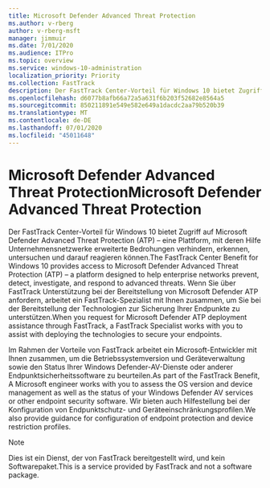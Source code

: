 ```yaml
---
title: Microsoft Defender Advanced Threat Protection
ms.author: v-rberg
author: v-rberg-msft
manager: jimmuir
ms.date: 7/01/2020
ms.audience: ITPro
ms.topic: overview
ms.service: windows-10-administration
localization_priority: Priority
ms.collection: FastTrack
description: Der FastTrack Center-Vorteil für Windows 10 bietet Zugriff auf Microsoft Defender Advanced Threat Protection (ATP) – ein neuer Dienst, mit dessen Hilfe Unternehmensnetzwerke erweiterte Bedrohungen verhindern, erkennen, untersuchen und darauf reagieren können.
ms.openlocfilehash: d6077b8afb66a72a5a631f6b203f52682e8564a5
ms.sourcegitcommit: 850211891e549e582e649a1dacdc2aa79b520b39
ms.translationtype: MT
ms.contentlocale: de-DE
ms.lasthandoff: 07/01/2020
ms.locfileid: "45011648"
---
```

# <a name="microsoft-defender-advanced-threat-protection"></a><span data-ttu-id="1bb47-103">Microsoft Defender Advanced Threat Protection</span><span class="sxs-lookup"><span data-stu-id="1bb47-103">Microsoft Defender Advanced Threat Protection</span></span>

<span data-ttu-id="1bb47-104">Der FastTrack Center-Vorteil für Windows 10 bietet Zugriff auf Microsoft Defender Advanced Threat Protection (ATP) – eine Plattform, mit deren Hilfe Unternehmensnetzwerke erweiterte Bedrohungen verhindern, erkennen, untersuchen und darauf reagieren können.</span><span class="sxs-lookup"><span data-stu-id="1bb47-104">The FastTrack Center Benefit for Windows 10 provides access to Microsoft Defender Advanced Threat Protection (ATP) – a platform designed to help enterprise networks prevent, detect, investigate, and respond to advanced threats.</span></span> <span data-ttu-id="1bb47-105">Wenn Sie über FastTrack Unterstützung bei der Bereitstellung von Microsoft Defender ATP anfordern, arbeitet ein FastTrack-Spezialist mit Ihnen zusammen, um Sie bei der Bereitstellung der Technologien zur Sicherung Ihrer Endpunkte zu unterstützen.</span><span class="sxs-lookup"><span data-stu-id="1bb47-105">When you request for Microsoft Defender ATP deployment assistance through FastTrack, a FastTrack Specialist works with you to assist with deploying the technologies to secure your endpoints.</span></span>

<span data-ttu-id="1bb47-106">Im Rahmen der Vorteile von FastTrack arbeitet ein Microsoft-Entwickler mit Ihnen zusammen, um die Betriebssystemversion und Geräteverwaltung sowie den Status Ihrer Windows Defender-AV-Dienste oder anderer Endpunktsicherheitssoftware zu beurteilen.</span><span class="sxs-lookup"><span data-stu-id="1bb47-106">As part of the FastTrack Benefit, A Microsoft engineer works with you to assess the OS version and device management as well as the status of your Windows Defender AV services or other endpoint security software.</span></span> <span data-ttu-id="1bb47-107">Wir bieten auch Hilfestellung bei der Konfiguration von Endpunktschutz- und Geräteeinschränkungsprofilen.</span><span class="sxs-lookup"><span data-stu-id="1bb47-107">We also provide guidance for configuration of endpoint protection and device restriction profiles.</span></span>  

> [!NOTE]
> <span data-ttu-id="1bb47-108">Dies ist ein Dienst, der von FastTrack bereitgestellt wird, und kein Softwarepaket.</span><span class="sxs-lookup"><span data-stu-id="1bb47-108">This is a service provided by FastTrack and not a software package.</span></span> 


